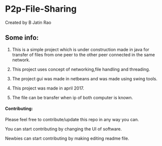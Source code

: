 # P2p-File-Sharing
Created by B Jatin Rao


## Some info:
1. This is a simple project which is under construction made in java for transfer of files from one peer to the other peer
   connected in the same network.

2. This project uses concept of networking,file handling and threading.

3. The project gui was made in netbeans and was made using swing tools.

4. This project was made in april 2017.

5. The file can be transfer when ip of both computer is known.


 #### Contributing:
 Please feel free to contribute/update this repo in any way you can.
 
 You can start contributing by changing the UI of software.
 
 Newbies can start contributing by making editing readme file.
